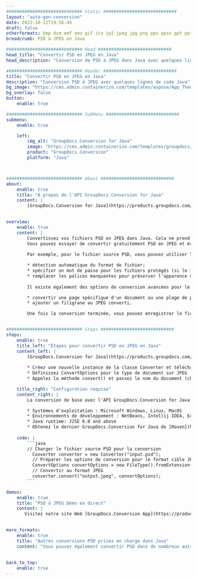 ```yaml
---
############################# Static ############################
layout: "auto-gen-conversion"
date: 2022-10-12T19:58:49
draft: false
otherformats: bmp dcm emf emz gif ico jp2 jpeg jpg png pps ppsx ppt pptx psb psd svg svgz tga tif tiff webp wmf wmz
breadcrumb: PSD à JPEG en Java

############################# Head ############################
head_title: "Convertir PSD en JPEG en Java"
head_description: "Conversion de PSD à JPEG dans Java avec quelques lignes de code. Convertissez plus de 160 formats de fichiers à l'aide de l'API de conversion de documents GroupDocs pour Java"

############################# Header ############################
title: "Convertir PSD en JPEG en Java"
description: "Conversion PSD à JPEG avec quelques lignes de code Java"
bg_image: "https://cms.admin.containerize.com/templates/aspose/App_Themes/V3/images/bg/header1.png"
bg_overlay: false
button:
    enable: true

############################# SubMenu ############################
submenu:
    enable: true

    left:
        img_alt: "GroupDocs.Conversion for Java"
        image: "https://cms.admin.containerize.com/templates/groupdocs/images/product-logos/90x90-noborder/groupdocs-conversion-java.png"
        product: "GroupDocs.Conversion"
        platform: "Java"



############################# About ############################
about:
    enable: true
    title: "À propos de l'API GroupDocs.Conversion for Java"
    content: |
        [GroupDocs.Conversion for Java](https://products.groupdocs.com/conversion/java/) est une API de conversion de format de fichier avancée pour la conversion entre les formats d'image et de document populaires tels que Microsoft Office, OpenDocument, PDF, HTML, e-mail, CAO. et bien plus encore avec seulement quelques lignes de code. L'API native détecte automatiquement les formats des documents originaux et propose de nombreuses options de personnalisation des documents convertis. Outre la fonction d'extraction d'informations d'un document, il prend également en charge la mise en cache des résultats de conversion sur le disque local par défaut. Cependant, tout type de stockage de cache peut être pris en charge en implémentant les interfaces appropriées - Amazon S3, Dropbox, Google Drive, Windows Azure, Reddis ou tout autre.
    

overview:
    enable: true
    content: |
        Convertissez vos fichiers PSD en JPEG dans Java. Cela ne prend que quelques lignes de code Java sur n'importe quelle plate-forme de votre choix, telle que Windows, Linux, macOS.
        Vous pouvez essayer de convertir gratuitement PSD en JPEG et évaluer la qualité des résultats de conversion. En plus des scripts de conversion de fichiers simples, vous pouvez essayer des options plus sophistiquées pour charger le fichier source PSD et stocker la sortie JPEG. 
        
        Par exemple, pour le fichier source PSD, vous pouvez utiliser les options de chargement suivantes :

        * détection automatique du format de fichier;
        * spécifier un mot de passe pour les fichiers protégés (si le format de fichier le prend en charge);
        * remplacer les polices manquantes pour préserver l'apparence du document.
        
        Il existe également des options de conversion avancées pour le fichier JPEG :

        * convertir une page spécifique d'un document ou une plage de pages;
        * ajouter un filigrane au JPEG converti.

        Une fois la conversion terminée, vous pouvez enregistrer le fichier JPEG dans votre chemin de fichier local ou dans un stockage tiers tel que FTP, Amazon S3, Google Drive, Dropbox, etc. Veuillez noter - pour convertir PSD à JPEG, vous n'avez pas besoin d'installer de logiciel supplémentaire, tel que MS Office, Open Office, Adobe Acrobat Reader, etc.


############################# Steps ############################
steps:
    enable: true
    title_left: "Étapes pour convertir PSD en JPEG en Java"
    content_left: |
        [GroupDocs.Conversion for Java](https://products.groupdocs.com/conversion/java/) permet aux développeurs de convertir facilement le fichier PSD en JPEG avec quelques lignes de code.
        
        * Créez une nouvelle instance de la classe Converter et téléchargez le fichier PSD avec le chemin complet
        * Définissez ConvertOptions pour le type de document sur JPEG
        * Appelez la méthode convert() et passez le nom du document (chemin complet) et le format (JPEG) en tant que paramètre

    title_right: "Configuration requise"
    content_right: |
        La conversion de base avec l'API GroupDocs.Conversion for Java peut être effectuée avec seulement quelques lignes de code. Nos API sont prises en charge sur toutes les principales plates-formes et systèmes d'exploitation. Avant d'exécuter le code ci-dessous, assurez-vous que les prérequis suivants sont installés sur votre système.

        * Systèmes d'exploitation : Microsoft Windows, Linux, MacOS
        * Environnements de développement : NetBeans, Intellij IDEA, Eclipse, etc.
        * Java runtime: J2SE 6.0 and above
        * Obtenez le dernier GroupDocs.Conversion for Java de [Maven](https://repository.groupdocs.com/webapp/#/artifacts/browse/tree/General/repo/com/groupdocs/groupdocs-conversion)
         
    code: |
        ```java    
        // Charger le fichier source PSD pour la conversion
          Converter converter = new Converter("input.psd");
          // Préparer les options de conversion pour le format cible JPEG
          ConvertOptions convertOptions = new FileType().fromExtension("jpeg").getConvertOptions();
          // Convertir au format JPEG
          converter.convert("output.jpeg", convertOptions);
        ```

demos:
    enable: true
    title: "PSD à JPEG Démo en direct"
    content: |
       Visitez notre site Web [GroupDocs.Conversion App](https://products.groupdocs.app/conversion/family) et essayez la conversion PSD à JPEG maintenant. La démo gratuite présente les avantages suivants
          

more_formats:
    enable: true
    title: "Autres conversions PSD prises en charge dans Java"
    content: "Vous pouvez également convertir PSD dans de nombreux autres formats de fichiers. Veuillez consulter la liste ci-dessous."
       
       
back_to_top:
    enable: true
---
```

